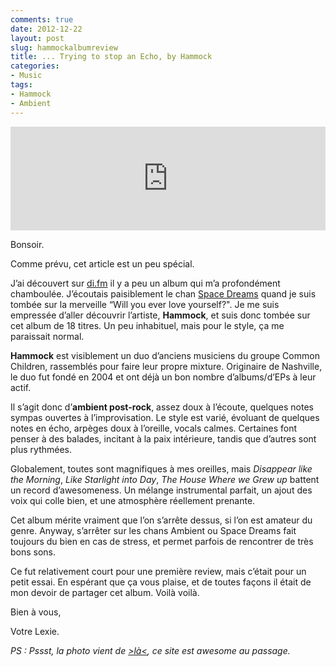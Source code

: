 ```yaml
---
comments: true
date: 2012-12-22
layout: post
slug: hammockalbumreview
title: ... Trying to stop an Echo, by Hammock
categories: 
- Music
tags: 
- Hammock
- Ambient
---
```

<!-- PHOTO 1 -->
<p><iframe frameborder="0" height="166" src="http://www.youtube.com/embed/videoseries?list=PLzg5XiQQjUgfofQUgNqaNuDE-_sQjwekx" width="100%"></iframe></p>

Bonsoir.

Comme prévu, cet article est un peu spécial.

J’ai découvert sur [di.fm](http://www.di.fm/) il y a peu un album qui m’a profondément chamboulée. J’écoutais paisiblement le chan [Space Dreams](http://www.di.fm/spacemusic) quand je suis tombée sur la merveille “Will you ever love yourself?". Je me suis empressée d’aller découvrir l’artiste, **Hammock**, et suis donc tombée sur cet album de 18 titres. Un peu inhabituel, mais pour le style, ça me paraissait normal.

**Hammock** est visiblement un duo d’anciens musiciens du groupe Common Children, rassemblés pour faire leur propre mixture. Originaire de Nashville, le duo fut fondé en 2004 et ont déjà un bon nombre d’albums/d’EPs à leur actif.

Il s’agit donc d’**ambient post-rock**, assez doux à l’écoute, quelques notes sympas ouvertes à l’improvisation. Le style est varié, évoluant de quelques notes en écho, arpèges doux à l’oreille, vocals calmes. Certaines font penser à des balades, incitant à la paix intérieure, tandis que d’autres sont plus rythmées.

Globalement, toutes sont magnifiques à mes oreilles, mais *Disappear like the Morning*, *Like Starlight into Day*, *The House Where we Grew up* battent un record d’awesomeness. Un mélange instrumental parfait, un ajout des voix qui colle bien, et une atmosphère réellement prenante.

Cet album mérite vraiment que l’on s’arrête dessus, si l’on est amateur du genre. Anyway, s’arrêter sur les chans Ambient ou Space Dreams fait toujours du bien en cas de stress, et permet parfois de rencontrer de très bons sons.

Ce fut relativement court pour une première review, mais c’était pour un petit essai. En espérant que ça vous plaise, et de toutes façons il était de mon devoir de partager cet album. Voilà voilà.

Bien à vous, 

Votre Lexie.

*PS : Pssst, la photo vient de [>là<](http://desktopography.net/exhibition/2012/aura), ce site est awesome au passage.*